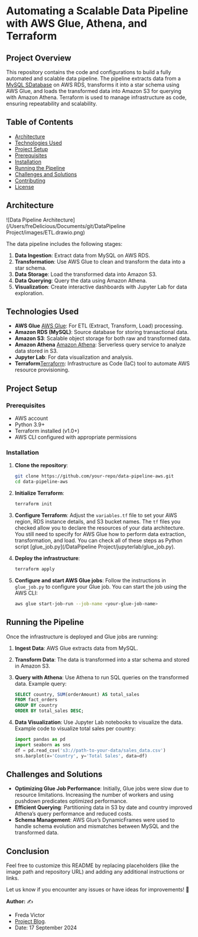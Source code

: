 # Automating a Scalable Data Pipeline with AWS Glue, Athena, and Terraform

## Project Overview

This repository contains the code and configurations to build a fully automated and scalable data pipeline. The pipeline extracts data from a [MySQL SDatabase](https://www.mysqltutorial.org/mysql-sample-database.aspx) on AWS RDS, transforms it into a star schema using AWS Glue, and loads the transformed data into Amazon S3 for querying with Amazon Athena. Terraform is used to manage infrastructure as code, ensuring repeatability and scalability.

## Table of Contents
- [Architecture](#architecture)
- [Technologies Used](#technologies-used)
- [Project Setup](#project-setup)
- [Prerequisites](#prerequisites)
- [Installation](#installation)
- [Running the Pipeline](#running-the-pipeline)
- [Challenges and Solutions](#challenges-and-solutions)
- [Contributing](#contributing)
- [License](#license)

## Architecture

![Data Pipeline Architecture](/Users/freDelicious/Documents/git/DataPipeline Project/images/ETL.drawio.png)

The data pipeline includes the following stages:
1. **Data Ingestion**: Extract data from MySQL on AWS RDS.
2. **Transformation**: Use AWS Glue to clean and transform the data into a star schema.
3. **Data Storage**: Load the transformed data into Amazon S3.
4. **Data Querying**: Query the data using Amazon Athena.
5. **Visualization**: Create interactive dashboards with Jupyter Lab for data exploration.

## Technologies Used

- **AWS Glue** [AWS Glue](https://aws.amazon.com/en/glue/): For ETL (Extract, Transform, Load) processing.
- **Amazon RDS (MySQL)**: Source database for storing transactional data.
- **Amazon S3**: Scalable object storage for both raw and transformed data.
- **Amazon Athena** [Amazon Athena](https://aws.amazon.com/en/athena/): Serverless query service to analyze data stored in S3.
- **Jupyter Lab**: For data visualization and analysis.
- **Terraform**[Terraform](https://www.terraform.io/): Infrastructure as Code (IaC) tool to automate AWS resource provisioning.

## Project Setup

### Prerequisites
- AWS account
- Python 3.9+
- Terraform installed (v1.0+)
- AWS CLI configured with appropriate permissions

### Installation

1. **Clone the repository**:
    ```bash
    git clone https://github.com/your-repo/data-pipeline-aws.git
    cd data-pipeline-aws
    ```

2. **Initialize Terraform**:
    ```bash
    terraform init
    ```

3. **Configure Terraform**:
    Adjust the `variables.tf` file to set your AWS region, RDS instance details, and S3 bucket names.
    The `tf` files you checked allow you to declare the resources of your data 
    architecture. You still need to specify for AWS Glue how to perform data 
    extraction, transformation, and load. You can check all of these steps as Python 
    script [glue_job.py](/DataPipeline Project/jupyterlab/glue_job.py). 

4. **Deploy the infrastructure**:
    ```bash
    terraform apply
    ```

5. **Configure and start AWS Glue jobs**:
    Follow the instructions in `glue_job.py` to configure your Glue job. You can start the job using the AWS CLI:
    ```bash
    aws glue start-job-run --job-name <your-glue-job-name>
    ```

## Running the Pipeline

Once the infrastructure is deployed and Glue jobs are running:

1. **Ingest Data**: AWS Glue extracts data from MySQL.
2. **Transform Data**: The data is transformed into a star schema and stored in Amazon S3.
3. **Query with Athena**: Use Athena to run SQL queries on the transformed data. Example query:
    ```sql
    SELECT country, SUM(orderAmount) AS total_sales
    FROM fact_orders
    GROUP BY country
    ORDER BY total_sales DESC;
    ```

4. **Data Visualization**: Use Jupyter Lab notebooks to visualize the data. Example code to visualize total sales per country:
    ```python
    import pandas as pd
    import seaborn as sns
    df = pd.read_csv('s3://path-to-your-data/sales_data.csv')
    sns.barplot(x='Country', y='Total Sales', data=df)
    ```

## Challenges and Solutions

- **Optimizing Glue Job Performance**: Initially, Glue jobs were slow due to resource limitations. Increasing the number of workers and using pushdown predicates optimized performance.
- **Efficient Querying**: Partitioning data in S3 by date and country improved Athena’s query performance and reduced costs.
- **Schema Management**: AWS Glue’s DynamicFrames were used to handle schema evolution and mismatches between MySQL and the transformed data.


## Conclusion
Feel free to customize this README by replacing placeholders (like the image path and repository URL) and adding any additional instructions or links.

Let us know if you encounter any issues or have ideas for improvements! 🚀

**Author:** ✍️

- Freda Victor
- [Project Blog](https://learndataengineering.hashnode.dev/building-an-automated-job-scraping-system-on-aws-challenges-solutions-and-insights).
- Date: 17 September 2024
